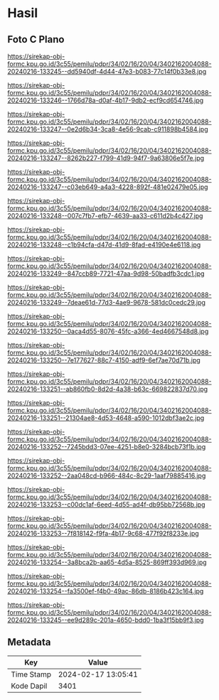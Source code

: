 # Hasil

## Foto C Plano

https://sirekap-obj-formc.kpu.go.id/3c55/pemilu/pdpr/34/02/16/20/04/3402162004088-20240216-133245--dd5940df-4d44-47e3-b083-77c14f0b33e8.jpg

https://sirekap-obj-formc.kpu.go.id/3c55/pemilu/pdpr/34/02/16/20/04/3402162004088-20240216-133246--1766d78a-d0af-4b17-9db2-ecf9cd654746.jpg

https://sirekap-obj-formc.kpu.go.id/3c55/pemilu/pdpr/34/02/16/20/04/3402162004088-20240216-133247--0e2d6b34-3ca8-4e56-9cab-c911898b4584.jpg

https://sirekap-obj-formc.kpu.go.id/3c55/pemilu/pdpr/34/02/16/20/04/3402162004088-20240216-133247--8262b227-f799-41d9-94f7-9a63806e5f7e.jpg

https://sirekap-obj-formc.kpu.go.id/3c55/pemilu/pdpr/34/02/16/20/04/3402162004088-20240216-133247--c03eb649-a4a3-4228-892f-481e02479e05.jpg

https://sirekap-obj-formc.kpu.go.id/3c55/pemilu/pdpr/34/02/16/20/04/3402162004088-20240216-133248--007c7fb7-efb7-4639-aa33-c611d2b4c427.jpg

https://sirekap-obj-formc.kpu.go.id/3c55/pemilu/pdpr/34/02/16/20/04/3402162004088-20240216-133248--c1b94cfa-d47d-41d9-8fad-e4190e4e6118.jpg

https://sirekap-obj-formc.kpu.go.id/3c55/pemilu/pdpr/34/02/16/20/04/3402162004088-20240216-133249--847ccb89-7721-47aa-9d98-50badfb3cdc1.jpg

https://sirekap-obj-formc.kpu.go.id/3c55/pemilu/pdpr/34/02/16/20/04/3402162004088-20240216-133249--7deae61d-77d3-4ae9-9678-581dc0cedc29.jpg

https://sirekap-obj-formc.kpu.go.id/3c55/pemilu/pdpr/34/02/16/20/04/3402162004088-20240216-133250--0aca4d55-8076-45fc-a366-4ed4667548d8.jpg

https://sirekap-obj-formc.kpu.go.id/3c55/pemilu/pdpr/34/02/16/20/04/3402162004088-20240216-133250--7e177627-88c7-4150-adf9-6ef7ae70d71b.jpg

https://sirekap-obj-formc.kpu.go.id/3c55/pemilu/pdpr/34/02/16/20/04/3402162004088-20240216-133251--ab860fb0-8d2d-4a38-b63c-669822837d70.jpg

https://sirekap-obj-formc.kpu.go.id/3c55/pemilu/pdpr/34/02/16/20/04/3402162004088-20240216-133251--21304ae8-4d53-4648-a590-1012dbf3ae2c.jpg

https://sirekap-obj-formc.kpu.go.id/3c55/pemilu/pdpr/34/02/16/20/04/3402162004088-20240216-133252--7245bdd3-07ee-4251-b8e0-3284bcb73f1b.jpg

https://sirekap-obj-formc.kpu.go.id/3c55/pemilu/pdpr/34/02/16/20/04/3402162004088-20240216-133252--2aa048cd-b966-484c-8c29-1aaf79885416.jpg

https://sirekap-obj-formc.kpu.go.id/3c55/pemilu/pdpr/34/02/16/20/04/3402162004088-20240216-133253--c00dc1af-6eed-4d55-ad4f-db95bb72568b.jpg

https://sirekap-obj-formc.kpu.go.id/3c55/pemilu/pdpr/34/02/16/20/04/3402162004088-20240216-133253--7f818142-f9fa-4b17-9c68-477f92f8233e.jpg

https://sirekap-obj-formc.kpu.go.id/3c55/pemilu/pdpr/34/02/16/20/04/3402162004088-20240216-133254--3a8bca2b-aa65-4d5a-8525-869ff393d969.jpg

https://sirekap-obj-formc.kpu.go.id/3c55/pemilu/pdpr/34/02/16/20/04/3402162004088-20240216-133254--fa3500ef-f4b0-49ac-86db-8186b423c164.jpg

https://sirekap-obj-formc.kpu.go.id/3c55/pemilu/pdpr/34/02/16/20/04/3402162004088-20240216-133245--ee9d289c-201a-4650-bdd0-1ba3f15bb9f3.jpg


## Metadata

| Key        | Value               |
| ---------- | ------------------- |
| Time Stamp | 2024-02-17 13:05:41 |
| Kode Dapil | 3401                |



